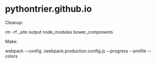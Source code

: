 # pythontrier.github.io



Cleanup:

rm -rf _site output node_modules bower_components 



Make:

webpack --config ./webpack.production.config.js --progress --profile --colors

